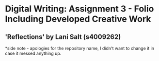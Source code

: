 # Digital Writing: Assignment 3 - Folio Including Developed Creative Work
## 'Reflections' by Lani Salt (s4009262)

*side note - apologies for the repository name, I didn't want to change it in case it messed anything up.
